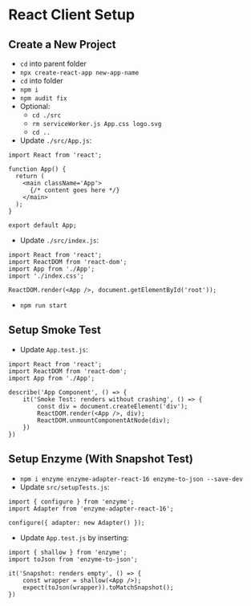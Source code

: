 # React Client Setup

## Create a New Project
- `cd` into parent folder
- `npx create-react-app new-app-name`
- `cd` into folder
- `npm i`
- `npm audit fix`
- Optional:
    - `cd ./src`
    - `rm serviceWorker.js App.css logo.svg`
    - `cd ..`
- Update `./src/App.js`:
```
import React from 'react';

function App() {
  return (
    <main className='App'>
      {/* content goes here */}
    </main>
  );
}

export default App;
```
- Update `./src/index.js`:
```
import React from 'react';
import ReactDOM from 'react-dom';
import App from './App';
import './index.css';

ReactDOM.render(<App />, document.getElementById('root'));
```
- `npm run start`

## Setup Smoke Test
- Update `App.test.js`:
```
import React from 'react';
import ReactDOM from 'react-dom';
import App from './App';

describe('App Component', () => {
    it('Smoke Test: renders without crashing', () => {
        const div = document.createElement('div');
        ReactDOM.render(<App />, div);
        ReactDOM.unmountComponentAtNode(div);
    })
})
```

## Setup Enzyme (With Snapshot Test)
- `npm i enzyme enzyme-adapter-react-16 enzyme-to-json --save-dev`
- Update `src/setupTests.js`:
```
import { configure } from 'enzyme';
import Adapter from 'enzyme-adapter-react-16';

configure({ adapter: new Adapter() });
```
- Update `App.test.js` by inserting:
```
import { shallow } from 'enzyme';
import toJson from 'enzyme-to-json';

it('Snapshot: renders empty', () => {
    const wrapper = shallow(<App />);
    expect(toJson(wrapper)).toMatchSnapshot();
})
```